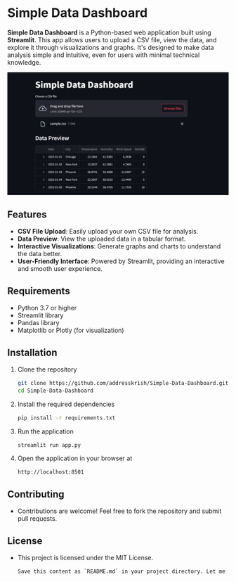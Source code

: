# Simple Data Dashboard

**Simple Data Dashboard** is a Python-based web application built using **Streamlit**. This app allows users to upload a CSV file, view the data, and explore it through visualizations and graphs. It's designed to make data analysis simple and intuitive, even for users with minimal technical knowledge.

![image](https://github.com/addresskrish/Simple-Data-Dashboard/blob/main/sample.png)

## Features

- **CSV File Upload**: Easily upload your own CSV file for analysis.
- **Data Preview**: View the uploaded data in a tabular format.
- **Interactive Visualizations**: Generate graphs and charts to understand the data better.
- **User-Friendly Interface**: Powered by Streamlit, providing an interactive and smooth user experience.

## Requirements

- Python 3.7 or higher
- Streamlit library
- Pandas library
- Matplotlib or Plotly (for visualization)

## Installation

1. Clone the repository
   ```bash
   git clone https://github.com/addresskrish/Simple-Data-Dashboard.git
   cd Simple-Data-Dashboard

2. Install the required dependencies
   ```bash
   pip install -r requirements.txt

3. Run the application
   ```bash
   streamlit run app.py

4. Open the application in your browser at
   ```bash
   http://localhost:8501

## Contributing
- Contributions are welcome! Feel free to fork the repository and submit pull requests.
  
## License
- This project is licensed under the MIT License.
  ```bash
  Save this content as `README.md` in your project directory. Let me know if you want to customize it further!
